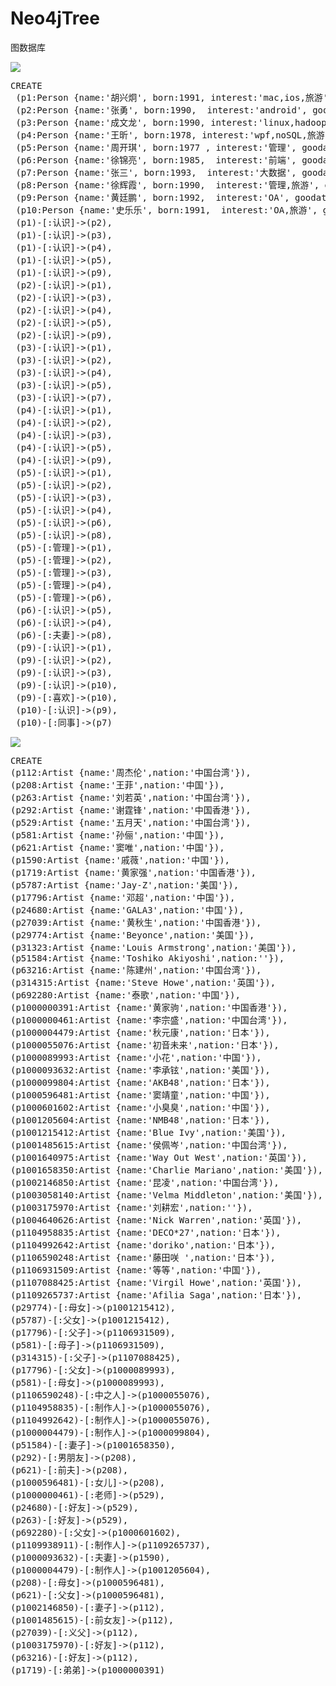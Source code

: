 # Neo4jTree
图数据库

![](https://i.imgur.com/Z9ject0.png)

<pre>
CREATE 
 (p1:Person {name:'胡兴炯', born:1991, interest:'mac,ios,旅游', goodat:'java,swift,objectiveC'}),
 (p2:Person {name:'张勇', born:1990,  interest:'android', goodat:'java,android'}),
 (p3:Person {name:'成文龙', born:1990, interest:'linux,hadoop', goodat:'linux,java,android'}),
 (p4:Person {name:'王昕', born:1978, interest:'wpf,noSQL,旅游', goodat:'java,c#'}),
 (p5:Person {name:'周开琪', born:1977 , interest:'管理', goodat:'管理,'}),
 (p6:Person {name:'徐锦亮', born:1985,  interest:'前端', goodat:'前端，html5,hadoop'}),
 (p7:Person {name:'张三', born:1993,  interest:'大数据', goodat:'hadoop，html5,java,lucene,elasticsearch,solr'}),
 (p8:Person {name:'徐辉霞', born:1990,  interest:'管理,旅游', goodat:'管理,采购'}),
 (p9:Person {name:'黄廷鹏', born:1992,  interest:'OA', goodat:'java'}),
 (p10:Person {name:'史乐乐', born:1991,  interest:'OA,旅游', goodat:'管理'}),
 (p1)-[:认识]->(p2),
 (p1)-[:认识]->(p3),
 (p1)-[:认识]->(p4),
 (p1)-[:认识]->(p5),
 (p1)-[:认识]->(p9),
 (p2)-[:认识]->(p1),
 (p2)-[:认识]->(p3),
 (p2)-[:认识]->(p4),
 (p2)-[:认识]->(p5),
 (p2)-[:认识]->(p9),
 (p3)-[:认识]->(p1),
 (p3)-[:认识]->(p2),
 (p3)-[:认识]->(p4),
 (p3)-[:认识]->(p5),
 (p3)-[:认识]->(p7),
 (p4)-[:认识]->(p1),
 (p4)-[:认识]->(p2),
 (p4)-[:认识]->(p3),
 (p4)-[:认识]->(p5),
 (p4)-[:认识]->(p9),
 (p5)-[:认识]->(p1),
 (p5)-[:认识]->(p2),
 (p5)-[:认识]->(p3),
 (p5)-[:认识]->(p4),
 (p5)-[:认识]->(p6),
 (p5)-[:认识]->(p8),
 (p5)-[:管理]->(p1),
 (p5)-[:管理]->(p2),
 (p5)-[:管理]->(p3),
 (p5)-[:管理]->(p4),
 (p5)-[:管理]->(p6),
 (p6)-[:认识]->(p5),
 (p6)-[:认识]->(p4),
 (p6)-[:夫妻]->(p8),
 (p9)-[:认识]->(p1),
 (p9)-[:认识]->(p2),
 (p9)-[:认识]->(p3),
 (p9)-[:认识]->(p10),
 (p9)-[:喜欢]->(p10),
 (p10)-[:认识]->(p9),
 (p10)-[:同事]->(p7)
</pre>

![](https://i.imgur.com/ZdQ1Pu0.png)

<pre>
CREATE
(p112:Artist {name:'周杰伦',nation:'中国台湾'}),
(p208:Artist {name:'王菲',nation:'中国'}),
(p263:Artist {name:'刘若英',nation:'中国台湾'}),
(p292:Artist {name:'谢霆锋',nation:'中国香港'}),
(p529:Artist {name:'五月天',nation:'中国台湾'}),
(p581:Artist {name:'孙俪',nation:'中国'}),
(p621:Artist {name:'窦唯',nation:'中国'}),
(p1590:Artist {name:'戚薇',nation:'中国'}),
(p1719:Artist {name:'黄家强',nation:'中国香港'}),
(p5787:Artist {name:'Jay-Z',nation:'美国'}),
(p17796:Artist {name:'邓超',nation:'中国'}),
(p24680:Artist {name:'GALA3',nation:'中国'}),
(p27039:Artist {name:'黄秋生',nation:'中国香港'}),
(p29774:Artist {name:'Beyonce',nation:'美国'}),
(p31323:Artist {name:'Louis Armstrong',nation:'美国'}),
(p51584:Artist {name:'Toshiko Akiyoshi',nation:''}),
(p63216:Artist {name:'陈建州',nation:'中国台湾'}),
(p314315:Artist {name:'Steve Howe',nation:'英国'}),
(p692280:Artist {name:'泰歌',nation:'中国'}),
(p1000000391:Artist {name:'黄家驹',nation:'中国香港'}),
(p1000000461:Artist {name:'李宗盛',nation:'中国台湾'}),
(p1000004479:Artist {name:'秋元康',nation:'日本'}),
(p1000055076:Artist {name:'初音未来',nation:'日本'}),
(p1000089993:Artist {name:'小花',nation:'中国'}),
(p1000093632:Artist {name:'李承铉',nation:'美国'}),
(p1000099804:Artist {name:'AKB48',nation:'日本'}),
(p1000596481:Artist {name:'窦靖童',nation:'中国'}),
(p1000601602:Artist {name:'小臭臭',nation:'中国'}),
(p1001205604:Artist {name:'NMB48',nation:'日本'}),
(p1001215412:Artist {name:'Blue Ivy',nation:'美国'}),
(p1001485615:Artist {name:'侯佩岑',nation:'中国台湾'}),
(p1001640975:Artist {name:'Way Out West',nation:'英国'}),
(p1001658350:Artist {name:'Charlie Mariano',nation:'美国'}),
(p1002146850:Artist {name:'昆凌',nation:'中国台湾'}),
(p1003058140:Artist {name:'Velma Middleton',nation:'美国'}),
(p1003175970:Artist {name:'刘耕宏',nation:''}),
(p1004640626:Artist {name:'Nick Warren',nation:'英国'}),
(p1104958835:Artist {name:'DECO*27',nation:'日本'}),
(p1104992642:Artist {name:'doriko',nation:'日本'}),
(p1106590248:Artist {name:'藤田咲 ',nation:'日本'}),
(p1106931509:Artist {name:'等等',nation:'中国'}),
(p1107088425:Artist {name:'Virgil Howe',nation:'英国'}),
(p1109265737:Artist {name:'Afilia Saga',nation:'日本'}),
(p29774)-[:母女]->(p1001215412),
(p5787)-[:父女]->(p1001215412),
(p17796)-[:父子]->(p1106931509),
(p581)-[:母子]->(p1106931509),
(p314315)-[:父子]->(p1107088425),
(p17796)-[:父女]->(p1000089993),
(p581)-[:母女]->(p1000089993),
(p1106590248)-[:中之人]->(p1000055076),
(p1104958835)-[:制作人]->(p1000055076),
(p1104992642)-[:制作人]->(p1000055076),
(p1000004479)-[:制作人]->(p1000099804),
(p51584)-[:妻子]->(p1001658350),
(p292)-[:男朋友]->(p208),
(p621)-[:前夫]->(p208),
(p1000596481)-[:女儿]->(p208),
(p1000000461)-[:老师]->(p529),
(p24680)-[:好友]->(p529),
(p263)-[:好友]->(p529),
(p692280)-[:父女]->(p1000601602),
(p1109938911)-[:制作人]->(p1109265737),
(p1000093632)-[:夫妻]->(p1590),
(p1000004479)-[:制作人]->(p1001205604),
(p208)-[:母女]->(p1000596481),
(p621)-[:父女]->(p1000596481),
(p1002146850)-[:妻子]->(p112),
(p1001485615)-[:前女友]->(p112),
(p27039)-[:义父]->(p112),
(p1003175970)-[:好友]->(p112),
(p63216)-[:好友]->(p112),
(p1719)-[:弟弟]->(p1000000391)
</pre>
